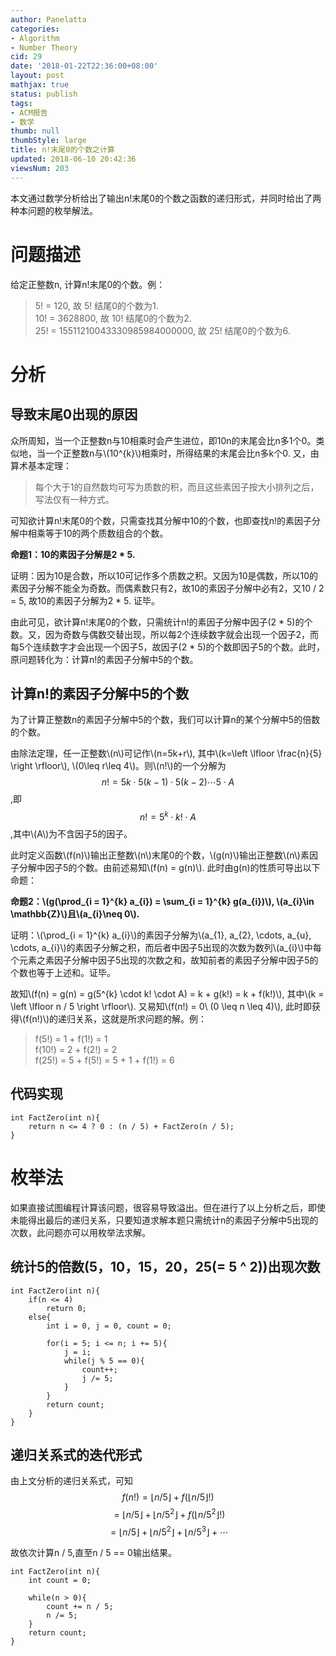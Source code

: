 ```yaml
---
author: Panelatta
categories:
- Algorithm
- Number Theory
cid: 29
date: '2018-01-22T22:36:00+08:00'
layout: post
mathjax: true
status: publish
tags:
- ACM报告
- 数学
thumb: null
thumbStyle: large
title: n!末尾0的个数之计算
updated: 2018-06-10 20:42:36
viewsNum: 203
---
```


本文通过数学分析给出了输出n!末尾0的个数之函数的递归形式，并同时给出了两种本问题的枚举解法。

# 问题描述

给定正整数n, 计算n!末尾0的个数。例：

> 5! = 120, 故 5! 结尾0的个数为1.  
> 10! = 3628800, 故 10! 结尾0的个数为2.  
> 25! = 15511210043330985984000000, 故 25! 结尾0的个数为6.


<!--more-->


# 分析

## 导致末尾0出现的原因

众所周知，当一个正整数n与10相乘时会产生进位，即10n的末尾会比n多1个0。类似地，当一个正整数n与\\(10^{k}\\)相乘时，所得结果的末尾会比n多k个0. 又，由算术基本定理：

> 每个大于1的自然数均可写为质数的积，而且这些素因子按大小排列之后，写法仅有一种方式。

可知欲计算n!末尾0的个数，只需查找其分解中10的个数，也即查找n!的素因子分解中相乘等于10的两个质数组合的个数。

**命题1：10的素因子分解是2 * 5.**

证明：因为10是合数，所以10可记作多个质数之积。又因为10是偶数，所以10的素因子分解不能全为奇数。而偶素数只有2，故10的素因子分解中必有2，又10 / 2 = 5, 故10的素因子分解为2 * 5. 证毕。

由此可见，欲计算n!末尾0的个数，只需统计n!的素因子分解中因子(2 \* 5)的个数。又，因为奇数与偶数交替出现，所以每2个连续数字就会出现一个因子2，而每5个连续数字才会出现一个因子5，故因子(2 \* 5)的个数即因子5的个数。此时，原问题转化为：计算n!的素因子分解中5的个数。

## 计算n!的素因子分解中5的个数

为了计算正整数n的素因子分解中5的个数，我们可以计算n的某个分解中5的倍数的个数。

由除法定理，任一正整数\\(n\\)可记作\\(n=5k+r\\), 其中\\(k=\\left \\lfloor \\frac{n}{5} \\right \\rfloor\\), \\(0\\leq r\\leq 4\\)。则\\(n!\\)的一个分解为$$n!=5k \cdot 5(k - 1) \cdot 5(k - 2) \cdots 5 \cdot A $$,即$$ n!=5^{k} \cdot k! \cdot A$$,其中\\(A\\)为不含因子5的因子。

此时定义函数\\(f(n)\\)输出正整数\\(n\\)末尾0的个数，\\(g(n)\\)输出正整数\\(n\\)素因子分解中因子5的个数。由前述易知\\(f(n) = g(n)\\). 此时由g(n)的性质可导出以下命题：

**命题2：\\(g(\\prod\_{i = 1}^{k} a\_{i}) = \\sum\_{i = 1}^{k} g(a\_{i})\\), \\(a\_{i}\\in \\mathbb{Z}\\)且\\(a\_{i}\\neq 0\\).**

证明：\\(\\prod\_{i = 1}^{k} a\_{i}\\)的素因子分解为\\(a\_{1}, a\_{2}, \\cdots, a\_{u}, \\cdots, a\_{i}\\)的素因子分解之积，而后者中因子5出现的次数为数列\\(a_{i}\\)中每个元素之素因子分解中因子5出现的次数之和，故知前者的素因子分解中因子5的个数也等于上述和。证毕。

故知\\(f(n) = g(n) = g(5^{k} \\cdot k! \\cdot A) = k + g(k!) = k + f(k!)\\), 其中\\(k = \\left \\lfloor n / 5 \\right \\rfloor\\). 又易知\\(f(n!) = 0\ (0 \\leq n \\leq 4)\\), 此时即获得\\(f(n!)\\)的递归关系，这就是所求问题的解。例：

> f(5!) = 1 + f(1!) = 1  
> f(10!) = 2 + f(2!) = 2  
> f(25!) = 5 + f(5!) = 5 + 1 + f(1!) = 6

## 代码实现

```
int FactZero(int n){
    return n <= 4 ? 0 : (n / 5) + FactZero(n / 5);
}
```

# 枚举法

如果直接试图编程计算该问题，很容易导致溢出。但在进行了以上分析之后，即使未能得出最后的递归关系，只要知道求解本题只需统计n的素因子分解中5出现的次数，此问题亦可以用枚举法求解。

## 统计5的倍数(5，10，15，20，25(= 5 ^ 2))出现次数

```
int FactZero(int n){
    if(n <= 4)
        return 0;
    else{
        int i = 0, j = 0, count = 0;

        for(i = 5; i <= n; i += 5){
            j = i;
            while(j % 5 == 0){
                count++;
                j /= 5;
            }
        }
        return count;
    }
}
```

## 递归关系式的迭代形式

由上文分析的递归关系式，可知$$f(n!) = \left \lfloor n / 5 \right \rfloor + f(\left \lfloor n / 5 \right \rfloor!)$$$$=\left \lfloor n / 5 \right \rfloor + \left \lfloor n / 5^{2} \right \rfloor + f(\left \lfloor n / 5^{2} \right \rfloor!)$$$$=\left \lfloor n / 5 \right \rfloor + \left \lfloor n / 5^{2} \right \rfloor + \left \lfloor n / 5^{3} \right \rfloor + \cdots$$

故依次计算n / 5,直至n / 5 == 0输出结果。

```
int FactZero(int n){
    int count = 0;

    while(n > 0){
        count += n / 5;
        n /= 5;
    }
    return count;
}
```
